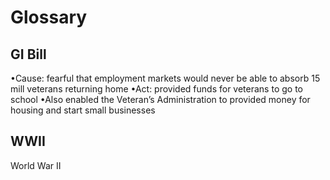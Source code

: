 # Glossary

## GI Bill

•Cause: fearful that employment markets would never be able to absorb 15 mill veterans returning home
•Act: provided funds for veterans to go to school
•Also enabled the Veteran’s Administration to provided money for housing and start small businesses

## WWII

World War II